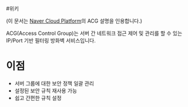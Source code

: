 #위키

(이 문서는 [Naver Cloud Platform](https://guide-fin.ncloud-docs.com/docs/security-acg-acgoverview)의 ACG 설명을 인용합니다.)


ACG(Access Control Group)는 서버 간 네트워크 접근 제어 및 관리를 할 수 있는 IP/Port 기반 필터링 방화벽 서비스입니다.

# 이점

- 서버 그룹에 대한 보안 정책 일괄 관리
- 설정된 보안 규칙 재사용 가능
- 쉽고 간편한 규칙 설정
